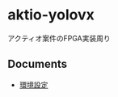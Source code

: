 # aktio-yolovx
アクティオ案件のFPGA実装周り

## Documents
- [環境設定](https://github.com/tokyo-ai/aktio-yolovx/issues/1)
